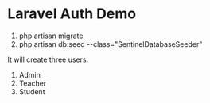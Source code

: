 # Laravel Auth Demo

1. php artisan migrate
2. php artisan db:seed --class="SentinelDatabaseSeeder"

It will create three users.
1. Admin
2. Teacher
3. Student


